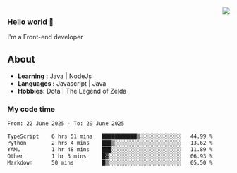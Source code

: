<img align='right' src="https://github-readme-stats.vercel.app/api?username=jumodada&show_icons=true&theme=vue">

### Hello world 👋

I'm a Front-end developer 
    
## About
-  **Learning :** Java | NodeJs
-  **Languages :** Javascript | Java
-  **Hobbies:** Dota | The Legend of Zelda

### My code time

<!--START_SECTION:waka-->

```txt
From: 22 June 2025 - To: 29 June 2025

TypeScript    6 hrs 51 mins   ███████████▒░░░░░░░░░░░░░   44.99 %
Python        2 hrs 4 mins    ███▒░░░░░░░░░░░░░░░░░░░░░   13.62 %
YAML          1 hr 48 mins    ███░░░░░░░░░░░░░░░░░░░░░░   11.89 %
Other         1 hr 3 mins     █▓░░░░░░░░░░░░░░░░░░░░░░░   06.93 %
Markdown      50 mins         █▒░░░░░░░░░░░░░░░░░░░░░░░   05.50 %
```

<!--END_SECTION:waka-->
